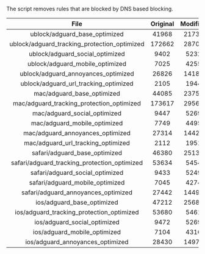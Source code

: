 The script removes rules that are blocked by DNS based blocking.


| File | Original | Modified |
|:----:|:-----:|:-----:|
| ublock/adguard_base_optimized | 41968 | 21733 |
| ublock/adguard_tracking_protection_optimized | 172662 | 28700 |
| ublock/adguard_social_optimized | 9402 | 5232 |
| ublock/adguard_mobile_optimized | 7025 | 4255 |
| ublock/adguard_annoyances_optimized | 26826 | 14185 |
| ublock/adguard_url_tracking_optimized | 2105 | 1944 |
| mac/adguard_base_optimized | 44085 | 23752 |
| mac/adguard_tracking_protection_optimized | 173617 | 29562 |
| mac/adguard_social_optimized | 9447 | 5269 |
| mac/adguard_mobile_optimized | 7749 | 4495 |
| mac/adguard_annoyances_optimized | 27314 | 14423 |
| mac/adguard_url_tracking_optimized | 2112 | 1951 |
| safari/adguard_base_optimized | 46380 | 25132 |
| safari/adguard_tracking_protection_optimized | 53634 | 5454 |
| safari/adguard_social_optimized | 9433 | 5249 |
| safari/adguard_mobile_optimized | 7045 | 4274 |
| safari/adguard_annoyances_optimized | 27442 | 14497 |
| ios/adguard_base_optimized | 47212 | 25687 |
| ios/adguard_tracking_protection_optimized | 53680 | 5461 |
| ios/adguard_social_optimized | 9472 | 5269 |
| ios/adguard_mobile_optimized | 7104 | 4316 |
| ios/adguard_annoyances_optimized | 28430 | 14973 |
